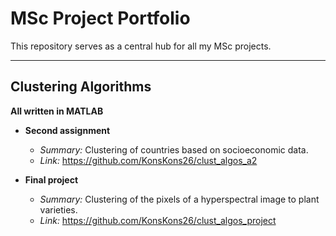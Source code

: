 # MSc Project Portfolio

This repository serves as a central hub for all my MSc projects.

---

## Clustering Algorithms

**All written in MATLAB**

<!-- - **First assignment**
    - *Summary:* 
    - *Link:*
    - *Grade: 8.35/10* -->

- **Second assignment**
    - *Summary:* Clustering of countries based on socioeconomic data.
    - *Link:* https://github.com/KonsKons26/clust_algos_a2
    <!-- - *Grade: 9.5/10* -->

- **Final project**
    - *Summary:* Clustering of the pixels of a hyperspectral image to plant varieties.
    - *Link:* https://github.com/KonsKons26/clust_algos_project
    <!-- - *Grade: 10 / 10* -->

